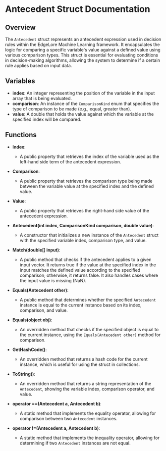 # Antecedent Struct Documentation

## Overview
The `Antecedent` struct represents an antecedent expression used in decision rules within the EdgeLore Machine Learning framework. It encapsulates the logic for comparing a specific variable's value against a defined value using various comparison types. This struct is essential for evaluating conditions in decision-making algorithms, allowing the system to determine if a certain rule applies based on input data.

## Variables
- **index**: An integer representing the position of the variable in the input array that is being evaluated.
- **comparison**: An instance of the `ComparisonKind` enum that specifies the type of comparison to be made (e.g., equal, greater than).
- **value**: A double that holds the value against which the variable at the specified index will be compared.

## Functions
- **Index**: 
  - A public property that retrieves the index of the variable used as the left-hand side term of the antecedent expression.

- **Comparison**: 
  - A public property that retrieves the comparison type being made between the variable value at the specified index and the defined value.

- **Value**: 
  - A public property that retrieves the right-hand side value of the antecedent expression.

- **Antecedent(int index, ComparisonKind comparison, double value)**: 
  - A constructor that initializes a new instance of the `Antecedent` struct with the specified variable index, comparison type, and value.

- **Match(double[] input)**: 
  - A public method that checks if the antecedent applies to a given input vector. It returns true if the value at the specified index in the input matches the defined value according to the specified comparison; otherwise, it returns false. It also handles cases where the input value is missing (NaN).

- **Equals(Antecedent other)**: 
  - A public method that determines whether the specified `Antecedent` instance is equal to the current instance based on its index, comparison, and value.

- **Equals(object obj)**: 
  - An overridden method that checks if the specified object is equal to the current instance, using the `Equals(Antecedent other)` method for comparison.

- **GetHashCode()**: 
  - An overridden method that returns a hash code for the current instance, which is useful for using the struct in collections.

- **ToString()**: 
  - An overridden method that returns a string representation of the `Antecedent`, showing the variable index, comparison operator, and value.

- **operator ==(Antecedent a, Antecedent b)**: 
  - A static method that implements the equality operator, allowing for comparison between two `Antecedent` instances.

- **operator !=(Antecedent a, Antecedent b)**: 
  - A static method that implements the inequality operator, allowing for determining if two `Antecedent` instances are not equal.